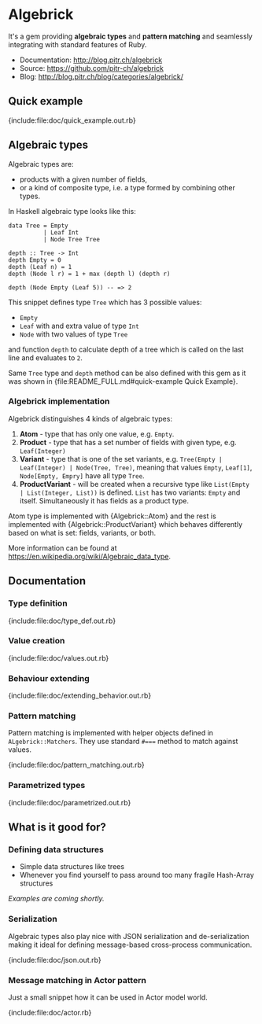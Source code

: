 # Algebrick

It's a gem providing **algebraic types** and **pattern matching** and seamlessly integrating with standard features of Ruby.

-   Documentation: <http://blog.pitr.ch/algebrick>
-   Source: <https://github.com/pitr-ch/algebrick>
-   Blog: <http://blog.pitr.ch/blog/categories/algebrick/>

## Quick example

{include:file:doc/quick_example.out.rb}

## Algebraic types

Algebraic types are:

-   products with a given number of fields,
-   or a kind of composite type, i.e. a type formed by combining other types.

In Haskell algebraic type looks like this:

    data Tree = Empty
              | Leaf Int
              | Node Tree Tree
              
    depth :: Tree -> Int
    depth Empty = 0
    depth (Leaf n) = 1
    depth (Node l r) = 1 + max (depth l) (depth r)
    
    depth (Node Empty (Leaf 5)) -- => 2

This snippet defines type `Tree` which has 3 possible values:

-  `Empty`
-  `Leaf` with and extra value of type `Int`
-  `Node` with two values of type `Tree` 

and function `depth` to calculate depth of a tree which is called on the last line and evaluates to `2`.

Same `Tree` type and `depth` method can be also defined with this gem as it was shown in {file:README_FULL.md#quick-example Quick Example}.

### Algebrick implementation

Algebrick distinguishes 4 kinds of algebraic types:

1.  **Atom** - type that has only one value, e.g. `Empty`.
2.  **Product** - type that has a set number of fields with given type, e.g. `Leaf(Integer)`
3.  **Variant** - type that is one of the set variants, e.g. `Tree(Empty | Leaf(Integer) | Node(Tree, Tree)`, meaning that values `Empty`, `Leaf[1]`, `Node[Empty, Empry]` have all type `Tree`.
4.  **ProductVariant** - will be created when a recursive type like `List(Empty | List(Integer, List))` is defined. `List` has two variants: `Empty` and itself. Simultaneously it has fields as a product type.

Atom type is implemented with {Algebrick::Atom} and the rest is implemented with {Algebrick::ProductVariant} which behaves differently based on what is set: fields, variants, or both.

More information can be found at <https://en.wikipedia.org/wiki/Algebraic_data_type>.

## Documentation

### Type definition

{include:file:doc/type_def.out.rb}

### Value creation

{include:file:doc/values.out.rb}

### Behaviour extending

{include:file:doc/extending_behavior.out.rb}

### Pattern matching

Pattern matching is implemented with helper objects defined in `ALgebrick::Matchers`.
They use standard `#===` method to match against values.

{include:file:doc/pattern_matching.out.rb}

### Parametrized types

{include:file:doc/parametrized.out.rb}

## What is it good for?

### Defining data structures

<!-- {include:file:doc/data.out.rb} -->

- Simple data structures like trees
- Whenever you find yourself to pass around too many fragile Hash-Array structures

_Examples are coming shortly._

### Serialization

Algebraic types also play nice with JSON serialization and de-serialization making it ideal for defining message-based cross-process communication.

{include:file:doc/json.out.rb}

### Message matching in Actor pattern

Just a small snippet how it can be used in Actor model world.

{include:file:doc/actor.rb}

<!--
### Null Object Pattern

see {http://en.wikipedia.org/wiki/Null_Object_pattern#Ruby}.

{include:file:doc/null.out.rb}

This has advantage over a classical approach that the methods are defined
on one place, no need to track methods in two separate classes `User` and `NullUser`.
-->
